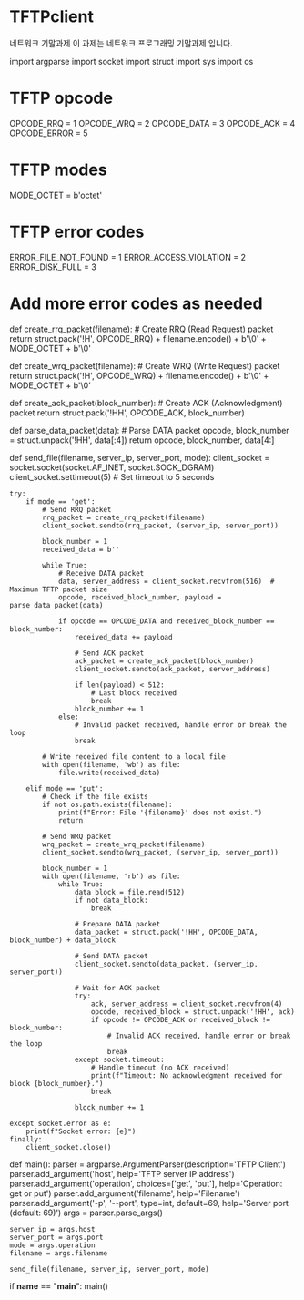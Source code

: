 # TFTPclient
네트워크 기말과제
이 과제는 네트워크 프로그래밍 기말과제 입니다.

import argparse
import socket
import struct
import sys
import os

# TFTP opcode
OPCODE_RRQ = 1
OPCODE_WRQ = 2
OPCODE_DATA = 3
OPCODE_ACK = 4
OPCODE_ERROR = 5

# TFTP modes
MODE_OCTET = b'octet'

# TFTP error codes
ERROR_FILE_NOT_FOUND = 1
ERROR_ACCESS_VIOLATION = 2
ERROR_DISK_FULL = 3
# Add more error codes as needed

def create_rrq_packet(filename):
    # Create RRQ (Read Request) packet
    return struct.pack('!H', OPCODE_RRQ) + filename.encode() + b'\0' + MODE_OCTET + b'\0'

def create_wrq_packet(filename):
    # Create WRQ (Write Request) packet
    return struct.pack('!H', OPCODE_WRQ) + filename.encode() + b'\0' + MODE_OCTET + b'\0'

def create_ack_packet(block_number):
    # Create ACK (Acknowledgment) packet
    return struct.pack('!HH', OPCODE_ACK, block_number)

def parse_data_packet(data):
    # Parse DATA packet
    opcode, block_number = struct.unpack('!HH', data[:4])
    return opcode, block_number, data[4:]

def send_file(filename, server_ip, server_port, mode):
    client_socket = socket.socket(socket.AF_INET, socket.SOCK_DGRAM)
    client_socket.settimeout(5)  # Set timeout to 5 seconds

    try:
        if mode == 'get':
            # Send RRQ packet
            rrq_packet = create_rrq_packet(filename)
            client_socket.sendto(rrq_packet, (server_ip, server_port))

            block_number = 1
            received_data = b''

            while True:
                # Receive DATA packet
                data, server_address = client_socket.recvfrom(516)  # Maximum TFTP packet size
                opcode, received_block_number, payload = parse_data_packet(data)

                if opcode == OPCODE_DATA and received_block_number == block_number:
                    received_data += payload

                    # Send ACK packet
                    ack_packet = create_ack_packet(block_number)
                    client_socket.sendto(ack_packet, server_address)

                    if len(payload) < 512:
                        # Last block received
                        break
                    block_number += 1
                else:
                    # Invalid packet received, handle error or break the loop
                    break

            # Write received file content to a local file
            with open(filename, 'wb') as file:
                file.write(received_data)

        elif mode == 'put':
            # Check if the file exists
            if not os.path.exists(filename):
                print(f"Error: File '{filename}' does not exist.")
                return

            # Send WRQ packet
            wrq_packet = create_wrq_packet(filename)
            client_socket.sendto(wrq_packet, (server_ip, server_port))

            block_number = 1
            with open(filename, 'rb') as file:
                while True:
                    data_block = file.read(512)
                    if not data_block:
                        break

                    # Prepare DATA packet
                    data_packet = struct.pack('!HH', OPCODE_DATA, block_number) + data_block

                    # Send DATA packet
                    client_socket.sendto(data_packet, (server_ip, server_port))

                    # Wait for ACK packet
                    try:
                        ack, server_address = client_socket.recvfrom(4)
                        opcode, received_block = struct.unpack('!HH', ack)
                        if opcode != OPCODE_ACK or received_block != block_number:
                            # Invalid ACK received, handle error or break the loop
                            break
                    except socket.timeout:
                        # Handle timeout (no ACK received)
                        print(f"Timeout: No acknowledgment received for block {block_number}.")
                        break

                    block_number += 1

    except socket.error as e:
        print(f"Socket error: {e}")
    finally:
        client_socket.close()

def main():
    parser = argparse.ArgumentParser(description='TFTP Client')
    parser.add_argument('host', help='TFTP server IP address')
    parser.add_argument('operation', choices=['get', 'put'], help='Operation: get or put')
    parser.add_argument('filename', help='Filename')
    parser.add_argument('-p', '--port', type=int, default=69, help='Server port (default: 69)')
    args = parser.parse_args()

    server_ip = args.host
    server_port = args.port
    mode = args.operation
    filename = args.filename

    send_file(filename, server_ip, server_port, mode)

if __name__ == "__main__":
    main()
